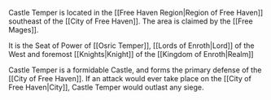 Castle Temper is located in the [[Free Haven Region|Region of Free Haven]] southeast of the [[City of Free Haven]]. The area is claimed by the [[Free Mages]].

It is the Seat of Power of [[Osric Temper]], [[Lords of Enroth|Lord]] of the West and foremost [[Knights|Knight]] of the [[Kingdom of Enroth|Realm]]

Castle Temper is a formidable Castle, and forms the primary defense of the [[City of Free Haven]]. If an attack would ever take place on the [[City of Free Haven|City]], Castle Temper would outlast any siege.